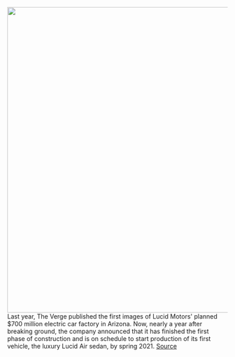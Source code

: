 <img src='https://cdn.vox-cdn.com/thumbor/BoxpAGux0s1yUcIACzYoqFL8UmM=/0x0:3840x2160/1200x800/filters:focal(1613x773:2227x1387)/cdn.vox-cdn.com/uploads/chorus_image/image/68042363/Exterior_Casa_Grande.0.jpg' width='700px' /><br/>
Last year, The Verge published the first images of Lucid Motors' planned $700 million electric car factory in Arizona. Now, nearly a year after breaking ground, the company announced that it has finished the first phase of construction and is on schedule to start production of its first vehicle, the luxury Lucid Air sedan, by spring 2021.
<a href='https://www.theverge.com/2020/12/1/21739985/lucid-motors-ev-factory-construction-arizona'> Source <a/>